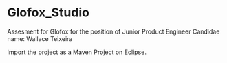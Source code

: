 # Glofox_Studio

Assesment for Glofox for the position of Junior Product Engineer
Candidae name: Wallace Teixeira

Import the project as a Maven Project on Eclipse.
